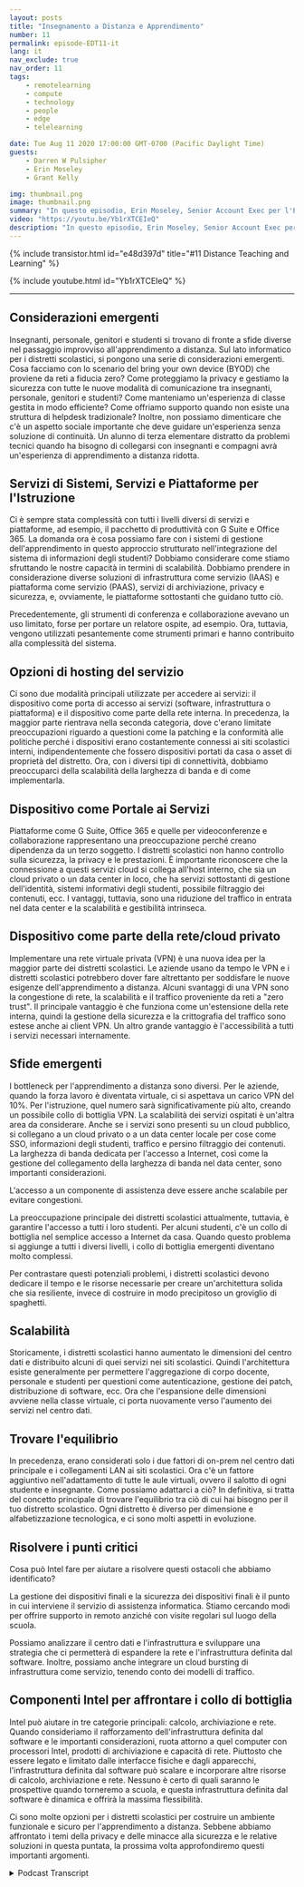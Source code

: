 ```yaml
---
layout: posts
title: "Insegnamento a Distanza e Apprendimento"
number: 11
permalink: episode-EDT11-it
lang: it
nav_exclude: true
nav_order: 11
tags:
    - remotelearning
    - compute
    - technology
    - people
    - edge
    - telelearning

date: Tue Aug 11 2020 17:00:00 GMT-0700 (Pacific Daylight Time)
guests:
    - Darren W Pulsipher
    - Erin Moseley
    - Grant Kelly

img: thumbnail.png
image: thumbnail.png
summary: "In questo episodio, Erin Moseley, Senior Account Exec per l'Educazione presso Intel, e Grant Kelly, Architetto delle Soluzioni per l'Educazione presso Intel, si uniscono a Darren per parlare delle sfide dell'apprendimento a distanza e dell'insegnamento e dei cambiamenti travolgenti che i distretti scolastici, gli insegnanti, i genitori e gli studenti stanno affrontando durante la pandemia da Covid-19. Scopri come gli studenti e gli insegnanti si stanno collegando con nuove tecnologie e modalità di apprendimento."
video: "https://youtu.be/Yb1rXTCEIeQ"
description: "In questo episodio, Erin Moseley, Senior Account Exec per l'Educazione presso Intel, e Grant Kelly, Architetto delle Soluzioni per l'Educazione presso Intel, si uniscono a Darren per parlare delle sfide dell'apprendimento a distanza e dell'insegnamento e dei cambiamenti travolgenti che i distretti scolastici, gli insegnanti, i genitori e gli studenti stanno affrontando durante la pandemia da Covid-19. Scopri come gli studenti e gli insegnanti si stanno collegando con nuove tecnologie e modalità di apprendimento."
---
```


<div>
{% include transistor.html id="e48d397d" title="#11 Distance Teaching and Learning" %}

{% include youtube.html id="Yb1rXTCEIeQ" %}
</div>

---

## Considerazioni emergenti

Insegnanti, personale, genitori e studenti si trovano di fronte a sfide diverse nel passaggio improvviso all'apprendimento a distanza. Sul lato informatico per i distretti scolastici, si pongono una serie di considerazioni emergenti. Cosa facciamo con lo scenario del bring your own device (BYOD) che proviene da reti a fiducia zero? Come proteggiamo la privacy e gestiamo la sicurezza con tutte le nuove modalità di comunicazione tra insegnanti, personale, genitori e studenti? Come manteniamo un'esperienza di classe gestita in modo efficiente? Come offriamo supporto quando non esiste una struttura di helpdesk tradizionale? Inoltre, non possiamo dimenticare che c'è un aspetto sociale importante che deve guidare un'esperienza senza soluzione di continuità. Un alunno di terza elementare distratto da problemi tecnici quando ha bisogno di collegarsi con insegnanti e compagni avrà un'esperienza di apprendimento a distanza ridotta.

## Servizi di Sistemi, Servizi e Piattaforme per l'Istruzione

Ci è sempre stata complessità con tutti i livelli diversi di servizi e piattaforme, ad esempio, il pacchetto di produttività con G Suite e Office 365. La domanda ora è cosa possiamo fare con i sistemi di gestione dell'apprendimento in questo approccio strutturato nell'integrazione del sistema di informazioni degli studenti? Dobbiamo considerare come stiamo sfruttando le nostre capacità in termini di scalabilità. Dobbiamo prendere in considerazione diverse soluzioni di infrastruttura come servizio (IAAS) e piattaforma come servizio (PAAS), servizi di archiviazione, privacy e sicurezza, e, ovviamente, le piattaforme sottostanti che guidano tutto ciò.

Precedentemente, gli strumenti di conferenza e collaborazione avevano un uso limitato, forse per portare un relatore ospite, ad esempio. Ora, tuttavia, vengono utilizzati pesantemente come strumenti primari e hanno contribuito alla complessità del sistema.

## Opzioni di hosting del servizio

Ci sono due modalità principali utilizzate per accedere ai servizi: il dispositivo come porta di accesso ai servizi (software, infrastruttura o piattaforma) e il dispositivo come parte della rete interna. In precedenza, la maggior parte rientrava nella seconda categoria, dove c'erano limitate preoccupazioni riguardo a questioni come la patching e la conformità alle politiche perché i dispositivi erano costantemente connessi ai siti scolastici interni, indipendentemente che fossero dispositivi portati da casa o asset di proprietà del distretto. Ora, con i diversi tipi di connettività, dobbiamo preoccuparci della scalabilità della larghezza di banda e di come implementarla.

## Dispositivo come Portale ai Servizi

Piattaforme come G Suite, Office 365 e quelle per videoconferenze e collaborazione rappresentano una preoccupazione perché creano dipendenza da un terzo soggetto. I distretti scolastici non hanno controllo sulla sicurezza, la privacy e le prestazioni. È importante riconoscere che la connessione a questi servizi cloud si collega all'host interno, che sia un cloud privato o un data center in loco, che ha servizi sottostanti di gestione dell'identità, sistemi informativi degli studenti, possibile filtraggio dei contenuti, ecc. I vantaggi, tuttavia, sono una riduzione del traffico in entrata nel data center e la scalabilità e gestibilità intrinseca.

## Dispositivo come parte della rete/cloud privato

Implementare una rete virtuale privata (VPN) è una nuova idea per la maggior parte dei distretti scolastici. Le aziende usano da tempo le VPN e i distretti scolastici potrebbero dover fare altrettanto per soddisfare le nuove esigenze dell'apprendimento a distanza. Alcuni svantaggi di una VPN sono la congestione di rete, la scalabilità e il traffico proveniente da reti a "zero trust". Il principale vantaggio è che funziona come un'estensione della rete interna, quindi la gestione della sicurezza e la crittografia del traffico sono estese anche ai client VPN. Un altro grande vantaggio è l'accessibilità a tutti i servizi necessari internamente.

## Sfide emergenti

I bottleneck per l'apprendimento a distanza sono diversi. Per le aziende, quando la forza lavoro è diventata virtuale, ci si aspettava un carico VPN del 10%. Per l'istruzione, quel numero sarà significativamente più alto, creando un possibile collo di bottiglia VPN. La scalabilità dei servizi ospitati è un'altra area da considerare. Anche se i servizi sono presenti su un cloud pubblico, si collegano a un cloud privato o a un data center locale per cose come SSO, informazioni degli studenti, traffico e persino filtraggio dei contenuti. La larghezza di banda dedicata per l'accesso a Internet, così come la gestione del collegamento della larghezza di banda nel data center, sono importanti considerazioni.

L'accesso a un componente di assistenza deve essere anche scalabile per evitare congestioni.

La preoccupazione principale dei distretti scolastici attualmente, tuttavia, è garantire l'accesso a tutti i loro studenti. Per alcuni studenti, c'è un collo di bottiglia nel semplice accesso a Internet da casa. Quando questo problema si aggiunge a tutti i diversi livelli, i collo di bottiglia emergenti diventano molto complessi.

Per contrastare questi potenziali problemi, i distretti scolastici devono dedicare il tempo e le risorse necessarie per creare un'architettura solida che sia resiliente, invece di costruire in modo precipitoso un groviglio di spaghetti.

## Scalabilità

Storicamente, i distretti scolastici hanno aumentato le dimensioni del centro dati e distribuito alcuni di quei servizi nei siti scolastici. Quindi l'architettura esiste generalmente per permettere l'aggregazione di corpo docente, personale e studenti per questioni come autenticazione, gestione dei patch, distribuzione di software, ecc. Ora che l'espansione delle dimensioni avviene nella classe virtuale, ci porta nuovamente verso l'aumento dei servizi nel centro dati.

## Trovare l'equilibrio

In precedenza, erano considerati solo i due fattori di on-prem nel centro dati principale e i collegamenti LAN ai siti scolastici. Ora c'è un fattore aggiuntivo nell'adattamento di tutte le aule virtuali, ovvero il salotto di ogni studente e insegnante. Come possiamo adattarci a ciò? In definitiva, si tratta del concetto principale di trovare l'equilibrio tra ciò di cui hai bisogno per il tuo distretto scolastico. Ogni distretto è diverso per dimensione e alfabetizzazione tecnologica, e ci sono molti aspetti in evoluzione.

## Risolvere i punti critici

Cosa può Intel fare per aiutare a risolvere questi ostacoli che abbiamo identificato?

La gestione dei dispositivi finali e la sicurezza dei dispositivi finali è il punto in cui interviene il servizio di assistenza informatica. Stiamo cercando modi per offrire supporto in remoto anziché con visite regolari sul luogo della scuola.

Possiamo analizzare il centro dati e l'infrastruttura e sviluppare una strategia che ci permetterà di espandere la rete e l'infrastruttura definita dal software. Inoltre, possiamo anche integrare un cloud bursting di infrastruttura come servizio, tenendo conto dei modelli di traffico.

## Componenti Intel per affrontare i collo di bottiglia

Intel può aiutare in tre categorie principali: calcolo, archiviazione e rete. Quando consideriamo il rafforzamento dell'infrastruttura definita dal software e le importanti considerazioni, ruota attorno a quel computer con processori Intel, prodotti di archiviazione e capacità di rete. Piuttosto che essere legato e limitato dalle interfacce fisiche e dagli apparecchi, l'infrastruttura definita dal software può scalare e incorporare altre risorse di calcolo, archiviazione e rete. Nessuno è certo di quali saranno le prospettive quando torneremo a scuola, e questa infrastruttura definita dal software è dinamica e offrirà la massima flessibilità.

Ci sono molte opzioni per i distretti scolastici per costruire un ambiente funzionale e sicuro per l'apprendimento a distanza. Sebbene abbiamo affrontato i temi della privacy e delle minacce alla sicurezza e le relative soluzioni in questa puntata, la prossima volta approfondiremo questi importanti argomenti.



<details>
<summary> Podcast Transcript </summary>

<p></p>

</details>
